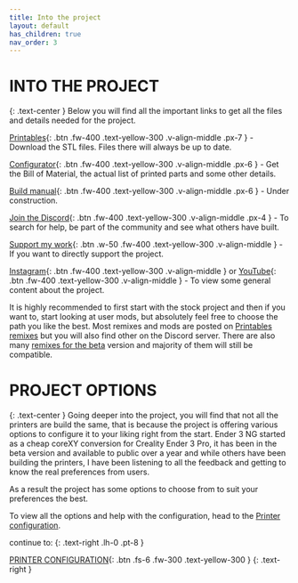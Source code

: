 ```yaml
---
title: Into the project
layout: default
has_children: true
nav_order: 3
---
```

# INTO THE PROJECT
{: .text-center }
Below you will find all the important links to get all the files and details needed for the project.

[Printables]{: .btn .fw-400 .text-yellow-300 .v-align-middle .px-7 } - Download the STL files. Files there will always be up to date.

[Configurator]{: .btn .fw-400 .text-yellow-300 .v-align-middle .px-6 } - Get the Bill of Material, the actual list of printed parts and some other details.

[Build manual]{: .btn .fw-400 .text-yellow-300 .v-align-middle .px-6 } - Under construction.

[Join the Discord]{: .btn .fw-400 .text-yellow-300 .v-align-middle .px-4 } - To search for help, be part of the community and see what others have built.

[Support my work]{: .btn .w-50 .fw-400 .text-yellow-300 .v-align-middle } - If you want to directly support the project.

[Instagram]{: .btn .fw-400 .text-yellow-300 .v-align-middle } or [YouTube]{: .btn .fw-400 .text-yellow-300 .v-align-middle } - To view some general content about the project.

It is highly recommended to first start with the stock project and then if you want to, start looking at user mods, but absolutely feel free to choose the path you like the best.
Most remixes and mods are posted on [Printables remixes] but you will also find other on the Discord server. There are also many [remixes for the beta] version and majority of them will still be compatible.

# PROJECT OPTIONS
{: .text-center }
Going deeper into the project, you will find that not all the printers are build the same, that is because the project is offering various options to configure it to your liking right from the start.
Ender 3 NG started as a cheap coreXY conversion for Creality Ender 3 Pro, it has been in the beta version and available to public over a year and while others have been building the printers, I have been listening to all the feedback and getting to know the real preferences from users.

As a result the project has some options to choose from to suit your preferences the best.

To view all the options and help with the configuration, head to the [Printer configuration].

continue to:
{: .text-right .lh-0 .pt-8 }

[PRINTER CONFIGURATION]{: .btn .fs-6 .fw-300 .text-yellow-300 }
{: .text-right }

[Printables]: https://www.printables.com/en/model/922401
[Configurator]: https://rh3d.xyz/configure.html
[Build manual]: https://www.rh3d.xyz
[Join the Discord]: https://discord.com/invite/Zkvu6uu2AR
[Instagram]: https://www.instagram.com/RH3D_cz
[YouTube]: https://www.youtube.com/@RH3D_cz?sub_confirmation=1
[Support my work]: https://rh3d.xyz/donate.html
[Printables remixes]: https://www.printables.com/en/model/922401/remixes
[Printer configuration]: https://rh3d.xyz/configure.html
[remixes for the beta]: https://www.printables.com/en/model/469280/remixes
